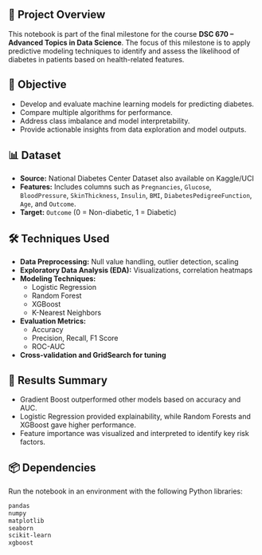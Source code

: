 ## 📁 Project Overview

This notebook is part of the final milestone for the course **DSC 670 – Advanced Topics in Data Science**. The focus of this milestone is to apply predictive modeling techniques to identify and assess the likelihood of diabetes in patients based on health-related features.

## 🎯 Objective

- Develop and evaluate machine learning models for predicting diabetes.
- Compare multiple algorithms for performance.
- Address class imbalance and model interpretability.
- Provide actionable insights from data exploration and model outputs.

## 📊 Dataset

- **Source:** National Diabetes Center Dataset also available on Kaggle/UCI
- **Features:** Includes columns such as `Pregnancies`, `Glucose`, `BloodPressure`, `SkinThickness`, `Insulin`, `BMI`, `DiabetesPedigreeFunction`, `Age`, and `Outcome`.
- **Target:** `Outcome` (0 = Non-diabetic, 1 = Diabetic)

## 🛠️ Techniques Used

- **Data Preprocessing:** Null value handling, outlier detection, scaling
- **Exploratory Data Analysis (EDA):** Visualizations, correlation heatmaps
- **Modeling Techniques:** 
  - Logistic Regression
  - Random Forest
  - XGBoost
  - K-Nearest Neighbors
- **Evaluation Metrics:**
  - Accuracy
  - Precision, Recall, F1 Score
  - ROC-AUC
- **Cross-validation and GridSearch for tuning**


## 🧪 Results Summary

- Gradient Boost outperformed other models based on accuracy and AUC.
- Logistic Regression provided explainability, while Random Forests and XGBoost gave higher performance.
- Feature importance was visualized and interpreted to identify key risk factors.

## 📦 Dependencies

Run the notebook in an environment with the following Python libraries:

```bash
pandas
numpy
matplotlib
seaborn
scikit-learn
xgboost
